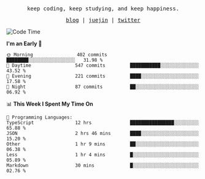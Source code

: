 <p align="center">
  <samp>
    <span>keep coding, keep studying, and keep happiness.</span>
  </samp>
</p>

<p align="center">
  <samp>
    <a href="https://deweyou.me">blog</a>  |
    <a href="https://juejin.cn/user/4309700183594366">juejin</a> |
    <a href="https://twitter.com/ouduidui">twitter</a>
  </samp>
</p>

<!--START_SECTION:waka-->
![Code Time](http://img.shields.io/badge/Code%20Time-5%2C135%20hrs%207%20mins-blue)

**I'm an Early 🐤** 

```text
🌞 Morning                402 commits         ████████░░░░░░░░░░░░░░░░░   31.98 % 
🌆 Daytime                547 commits         ███████████░░░░░░░░░░░░░░   43.52 % 
🌃 Evening                221 commits         ████░░░░░░░░░░░░░░░░░░░░░   17.58 % 
🌙 Night                  87 commits          ██░░░░░░░░░░░░░░░░░░░░░░░   06.92 % 
```


📊 **This Week I Spent My Time On** 

```text
💬 Programming Languages: 
TypeScript               12 hrs              ████████████████░░░░░░░░░   65.88 % 
JSON                     2 hrs 46 mins       ████░░░░░░░░░░░░░░░░░░░░░   15.20 % 
Other                    1 hr 9 mins         ██░░░░░░░░░░░░░░░░░░░░░░░   06.38 % 
Less                     1 hr 4 mins         █░░░░░░░░░░░░░░░░░░░░░░░░   05.89 % 
Markdown                 30 mins             █░░░░░░░░░░░░░░░░░░░░░░░░   02.76 % 
```


<!--END_SECTION:waka-->
